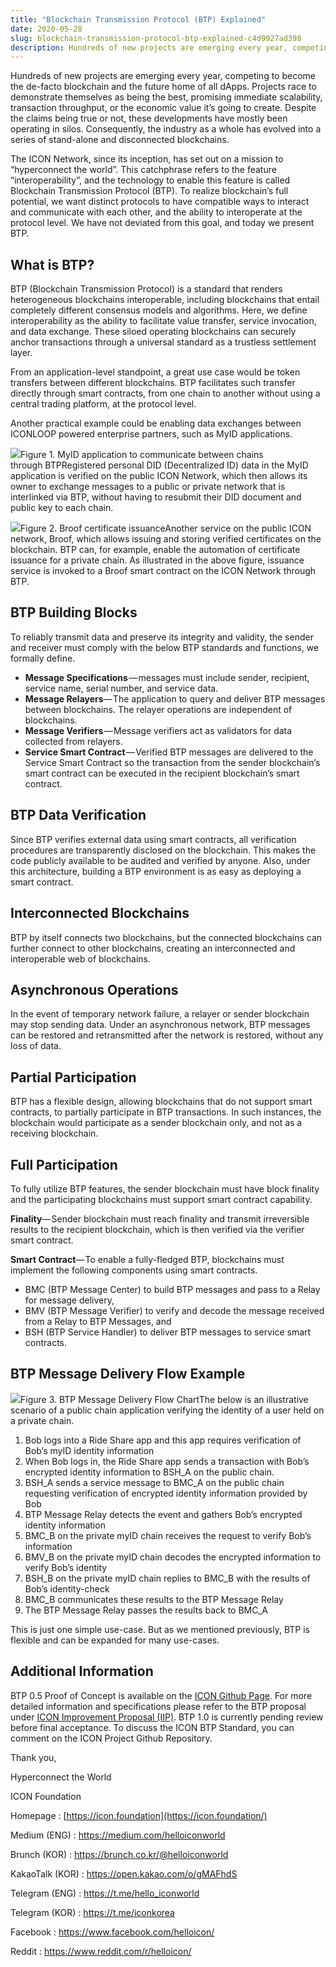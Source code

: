 ```yaml
---
title: "Blockchain Transmission Protocol (BTP) Explained"
date: 2020-05-28
slug: blockchain-transmission-protocol-btp-explained-c4d9927ad398
description: Hundreds of new projects are emerging every year, competing to become the de-facto blockchain and the future home of all dApps.
---
```


Hundreds of new projects are emerging every year, competing to become the de-facto blockchain and the future home of all dApps. Projects race to demonstrate themselves as being the best, promising immediate scalability, transaction throughput, or the economic value it’s going to create. Despite the claims being true or not, these developments have mostly been operating in silos. Consequently, the industry as a whole has evolved into a series of stand-alone and disconnected blockchains.

The ICON Network, since its inception, has set out on a mission to “hyperconnect the world”. This catchphrase refers to the feature “interoperability”, and the technology to enable this feature is called Blockchain Transmission Protocol (BTP). To realize blockchain’s full potential, we want distinct protocols to have compatible ways to interact and communicate with each other, and the ability to interoperate at the protocol level. We have not deviated from this goal, and today we present BTP.

## What is BTP?

BTP (Blockchain Transmission Protocol) is a standard that renders heterogeneous blockchains interoperable, including blockchains that entail completely different consensus models and algorithms. Here, we define interoperability as the ability to facilitate value transfer, service invocation, and data exchange. These siloed operating blockchains can securely anchor transactions through a universal standard as a trustless settlement layer.

From an application-level standpoint, a great use case would be token transfers between different blockchains. BTP facilitates such transfer directly through smart contracts, from one chain to another without using a central trading platform, at the protocol level.

Another practical example could be enabling data exchanges between ICONLOOP powered enterprise partners, such as MyID applications.

![](https://cdn-images-1.medium.com/max/800/0*7CG4aRsMVzQPFp_V)Figure 1. MyID application to communicate between chains through BTPRegistered personal DID (Decentralized ID) data in the MyID application is verified on the public ICON Network, which then allows its owner to exchange messages to a public or private network that is interlinked via BTP, without having to resubmit their DID document and public key to each chain.

![](https://cdn-images-1.medium.com/max/800/0*EJQLJ2_Hzve6qay-)Figure 2. Broof certificate issuanceAnother service on the public ICON network, Broof, which allows issuing and storing verified certificates on the blockchain. BTP can, for example, enable the automation of certificate issuance for a private chain. As illustrated in the above figure, issuance service is invoked to a Broof smart contract on the ICON Network through BTP.

## BTP Building Blocks

To reliably transmit data and preserve its integrity and validity, the sender and receiver must comply with the below BTP standards and functions, we formally define.

* **Message Specifications** — messages must include sender, recipient, service name, serial number, and service data.
* **Message Relayers**— The application to query and deliver BTP messages between blockchains. The relayer operations are independent of blockchains.
* **Message Verifiers** — Message verifiers act as validators for data collected from relayers.
* **Service Smart Contract** — Verified BTP messages are delivered to the Service Smart Contract so the transaction from the sender blockchain’s smart contract can be executed in the recipient blockchain’s smart contract.

## BTP Data Verification

Since BTP verifies external data using smart contracts, all verification procedures are transparently disclosed on the blockchain. This makes the code publicly available to be audited and verified by anyone. Also, under this architecture, building a BTP environment is as easy as deploying a smart contract.

## Interconnected Blockchains

BTP by itself connects two blockchains, but the connected blockchains can further connect to other blockchains, creating an interconnected and interoperable web of blockchains.

## Asynchronous Operations

In the event of temporary network failure, a relayer or sender blockchain may stop sending data. Under an asynchronous network, BTP messages can be restored and retransmitted after the network is restored, without any loss of data.

## Partial Participation

BTP has a flexible design, allowing blockchains that do not support smart contracts, to partially participate in BTP transactions. In such instances, the blockchain would participate as a sender blockchain only, and not as a receiving blockchain.

## Full Participation

To fully utilize BTP features, the sender blockchain must have block finality and the participating blockchains must support smart contract capability.

**Finality**— Sender blockchain must reach finality and transmit irreversible results to the recipient blockchain, which is then verified via the verifier smart contract.

**Smart Contract**— To enable a fully-fledged BTP, blockchains must implement the following components using smart contracts.

* BMC (BTP Message Center) to build BTP messages and pass to a Relay for message delivery,
* BMV (BTP Message Verifier) to verify and decode the message received from a Relay to BTP Messages, and
* BSH (BTP Service Handler) to deliver BTP messages to service smart contracts.

## BTP Message Delivery Flow Example

![](https://cdn-images-1.medium.com/max/800/0*RFb3GhP6Fo3An8ZD)Figure 3. BTP Message Delivery Flow ChartThe below is an illustrative scenario of a public chain application verifying the identity of a user held on a private chain.

1. Bob logs into a Ride Share app and this app requires verification of Bob’s myID identity information
2. When Bob logs in, the Ride Share app sends a transaction with Bob’s encrypted identity information to BSH\_A on the public chain.
3. BSH\_A sends a service message to BMC\_A on the public chain requesting verification of encrypted identity information provided by Bob
4. BTP Message Relay detects the event and gathers Bob’s encrypted identity information
5. BMC\_B on the private myID chain receives the request to verify Bob’s information
6. BMV\_B on the private myID chain decodes the encrypted information to verify Bob’s identity
7. BSH\_B on the private myID chain replies to BMC\_B with the results of Bob’s identity-check
8. BMC\_B communicates these results to the BTP Message Relay
9. The BTP Message Relay passes the results back to BMC\_A

This is just one simple use-case. But as we mentioned previously, BTP is flexible and can be expanded for many use-cases.

## Additional Information

BTP 0.5 Proof of Concept is available on the [ICON Github Page](https://github.com/icon-project/icon-btp-0.5-PoC). For more detailed information and specifications please refer to the BTP proposal under [ICON Improvement Proposal (IIP)](https://github.com/icon-project/IIPs/blob/master/IIPS/iip-25.md). BTP 1.0 is currently pending review before final acceptance. To discuss the ICON BTP Standard, you can comment on the ICON Project Github Repository.

Thank you,

Hyperconnect the World

ICON Foundation

Homepage : [https://icon.foundation](https://icon.foundation/)

Medium (ENG) : <https://medium.com/helloiconworld>

Brunch (KOR) : <https://brunch.co.kr/@helloiconworld>

KakaoTalk (KOR) : <https://open.kakao.com/o/gMAFhdS>

Telegram (ENG) : <https://t.me/hello_iconworld>

Telegram (KOR) : <https://t.me/iconkorea>

Facebook : <https://www.facebook.com/helloicon/>

Reddit : <https://www.reddit.com/r/helloicon/>

